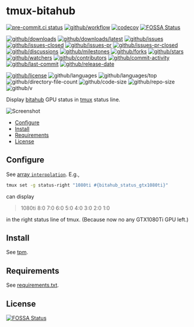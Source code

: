 # tmux-bitahub

[![pre-commit.ci status](https://results.pre-commit.ci/badge/github/Freed-Wu/tmux-bitahub/main.svg)](https://results.pre-commit.ci/latest/github/Freed-Wu/tmux-bitahub/main)
[![github/workflow](https://github.com/Freed-Wu/tmux-bitahub/actions/workflows/main.yml/badge.svg)](https://github.com/Freed-Wu/tmux-bitahub/actions)
[![codecov](https://codecov.io/gh/Freed-Wu/tmux-bitahub/branch/main/graph/badge.svg)](https://codecov.io/gh/Freed-Wu/tmux-bitahub)
[![FOSSA Status](https://app.fossa.com/api/projects/git%2Bgithub.com%2FFreed-Wu%2Ftmux-bitahub.svg?type=shield)](https://app.fossa.com/projects/git%2Bgithub.com%2FFreed-Wu%2Ftmux-bitahub?ref=badge_shield)

[![github/downloads](https://shields.io/github/downloads/Freed-Wu/tmux-bitahub/total)](https://github.com/Freed-Wu/tmux-bitahub/releases)
[![github/downloads/latest](https://shields.io/github/downloads/Freed-Wu/tmux-bitahub/latest/total)](https://github.com/Freed-Wu/tmux-bitahub/releases/latest)
[![github/issues](https://shields.io/github/issues/Freed-Wu/tmux-bitahub)](https://github.com/Freed-Wu/tmux-bitahub/issues)
[![github/issues-closed](https://shields.io/github/issues-closed/Freed-Wu/tmux-bitahub)](https://github.com/Freed-Wu/tmux-bitahub/issues?q=is%3Aissue+is%3Aclosed)
[![github/issues-pr](https://shields.io/github/issues-pr/Freed-Wu/tmux-bitahub)](https://github.com/Freed-Wu/tmux-bitahub/pulls)
[![github/issues-pr-closed](https://shields.io/github/issues-pr-closed/Freed-Wu/tmux-bitahub)](https://github.com/Freed-Wu/tmux-bitahub/pulls?q=is%3Apr+is%3Aclosed)
[![github/discussions](https://shields.io/github/discussions/Freed-Wu/tmux-bitahub)](https://github.com/Freed-Wu/tmux-bitahub/discussions)
[![github/milestones](https://shields.io/github/milestones/all/Freed-Wu/tmux-bitahub)](https://github.com/Freed-Wu/tmux-bitahub/milestones)
[![github/forks](https://shields.io/github/forks/Freed-Wu/tmux-bitahub)](https://github.com/Freed-Wu/tmux-bitahub/network/members)
[![github/stars](https://shields.io/github/stars/Freed-Wu/tmux-bitahub)](https://github.com/Freed-Wu/tmux-bitahub/stargazers)
[![github/watchers](https://shields.io/github/watchers/Freed-Wu/tmux-bitahub)](https://github.com/Freed-Wu/tmux-bitahub/watchers)
[![github/contributors](https://shields.io/github/contributors/Freed-Wu/tmux-bitahub)](https://github.com/Freed-Wu/tmux-bitahub/graphs/contributors)
[![github/commit-activity](https://shields.io/github/commit-activity/w/Freed-Wu/tmux-bitahub)](https://github.com/Freed-Wu/tmux-bitahub/graphs/commit-activity)
[![github/last-commit](https://shields.io/github/last-commit/Freed-Wu/tmux-bitahub)](https://github.com/Freed-Wu/tmux-bitahub/commits)
[![github/release-date](https://shields.io/github/release-date/Freed-Wu/tmux-bitahub)](https://github.com/Freed-Wu/tmux-bitahub/releases/latest)

[![github/license](https://shields.io/github/license/Freed-Wu/tmux-bitahub)](https://github.com/Freed-Wu/tmux-bitahub/blob/main/LICENSE)
![github/languages](https://shields.io/github/languages/count/Freed-Wu/tmux-bitahub)
![github/languages/top](https://shields.io/github/languages/top/Freed-Wu/tmux-bitahub)
![github/directory-file-count](https://shields.io/github/directory-file-count/Freed-Wu/tmux-bitahub)
![github/code-size](https://shields.io/github/languages/code-size/Freed-Wu/tmux-bitahub)
![github/repo-size](https://shields.io/github/repo-size/Freed-Wu/tmux-bitahub)
![github/v](https://shields.io/github/v/release/Freed-Wu/tmux-bitahub)

Display [bitahub](https://bitahub.ustc.edu.cn/resources) GPU status in
[tmux](https://github.com/tmux/tmux) status line.

![Screenshot](https://user-images.githubusercontent.com/32936898/195975347-4024f8a9-3f13-4e1a-b84d-0e366d599c7f.png)

<!-- mdformat-toc start --slug=github --no-anchors --maxlevel=6 --minlevel=2 -->

- [Configure](#configure)
- [Install](#install)
- [Requirements](#requirements)
- [License](#license)

<!-- mdformat-toc end -->

## Configure

See [array `interpolation`](bitahub.tmux). E.g.,

```sh
tmux set -g status-right "1080ti #{bitahub_status_gtx1080ti}"
```

can display

> 1080ti 8:0 7:0 6:0 5:0 4:0 3:0 2:0 1:0

in the right status line of tmux. (Because now no any GTX1080Ti GPU left.)

## Install

See [tpm](https://github.com/tmux-plugins/tpm).

## Requirements

See [requirements.txt](requirements.txt).

## License

[![FOSSA Status](https://app.fossa.com/api/projects/git%2Bgithub.com%2FFreed-Wu%2Ftmux-bitahub.svg?type=large)](https://app.fossa.com/projects/git%2Bgithub.com%2FFreed-Wu%2Ftmux-bitahub?ref=badge_large)
